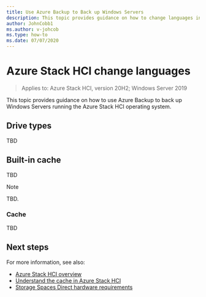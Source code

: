 ```yaml
---
title: Use Azure Backup to Back up Windows Servers
description: This topic provides guidance on how to change languages in the Azure Stack HCI operating system.
author: JohnCobb1
ms.author: v-johcob
ms.type: how-to
ms.date: 07/07/2020
---
```


# Azure Stack HCI change languages

>Applies to: Azure Stack HCI, version 20H2; Windows Server 2019

This topic provides guidance on how to use Azure Backup to back up Windows Servers running the Azure Stack HCI operating system.

## Drive types
TBD

## Built-in cache
TBD

<!---Example note format.--->
   >[!NOTE]
   > TBD.

<!---Example figure format--->
<!---:::image type="content" source="media/attach-gpu-to-linux-vm/vlc-player.png" alt-text="VLC Player Screenshot":::--->

### Cache
TBD


## Next steps
For more information, see also:
<!---Placeholders for format examples. Replace all before initial topic review.--->

- [Azure Stack HCI overview](../overview.md)
- [Understand the cache in Azure Stack HCI](cache.md)
- [Storage Spaces Direct hardware requirements](/windows-server/storage/storage-spaces/storage-spaces-direct-hardware-requirements)
